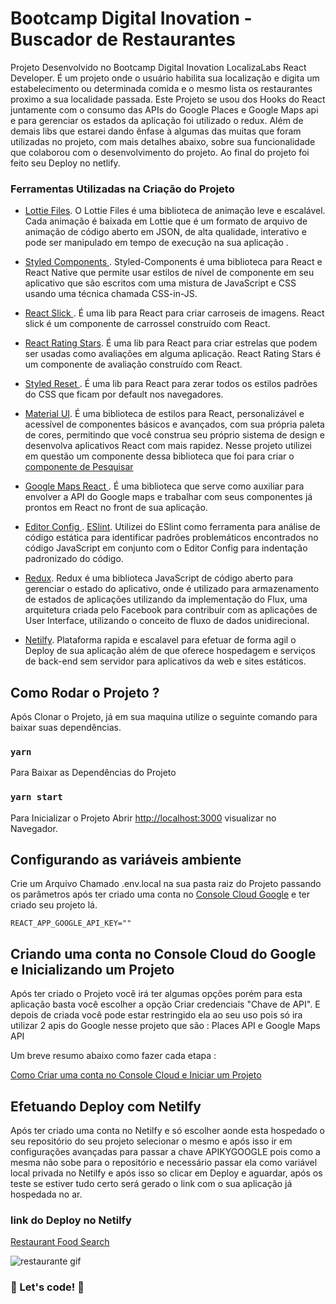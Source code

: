 # Bootcamp Digital Inovation - Buscador de Restaurantes

Projeto Desenvolvido no Bootcamp Digital Inovation LocalizaLabs React Developer.
É um projeto onde o usuário habilita sua localização e digita um estabelecimento ou determinada comida e o mesmo lista os restaurantes proximo a sua localidade passada.
Este Projeto se usou dos Hooks do React juntamente com o consumo das APIs do Google Places e Google Maps api e para gerenciar os estados da aplicação foi utilizado o redux.
Além de demais libs que estarei dando ênfase à algumas das muitas que foram utilizadas no projeto, com mais detalhes abaixo, sobre sua funcionalidade que colaborou com o desenvolvimento do projeto. Ao final do projeto foi feito seu Deploy no netlify.

### Ferramentas Utilizadas na Criação do Projeto

-   [Lottie Files](https://lottiefiles.com/).
    O Lottie Files é uma biblioteca de animação leve e escalável.
    Cada animação é baixada em Lottie que é um formato de arquivo de animação de código aberto em JSON, de alta qualidade, interativo e pode ser manipulado em tempo de execução na sua aplicação .

-   [Styled Components ](https://styled-components.com/).
    Styled-Components é uma biblioteca para React e React Native que permite usar estilos de nível de componente em seu aplicativo que são escritos com uma mistura de JavaScript e CSS usando uma técnica chamada CSS-in-JS.

-   [React Slick ](https://react-slick.neostack.com/).
    É uma lib para React para criar carroseis de imagens.
    React slick é um componente de carrossel construído com React.

-   [React Rating Stars](https://www.npmjs.com/package/react-rating-stars-component).
    É uma lib para React para criar estrelas que podem ser usadas como avaliações em alguma aplicação.
    React Rating Stars é um componente de avaliação construído com React.

-   [Styled Reset ](https://www.npmjs.com/package/styled-reset).
    É uma lib para React para zerar todos os estilos padrões do CSS que ficam por default nos navegadores.

-   [Material UI](https://mui.com/pt/).
    É uma biblioteca de estilos para React, personalizável e acessível de componentes básicos e avançados, com sua própria paleta de cores, permitindo que você construa seu próprio sistema de design e desenvolva aplicativos React com mais rapidez.
    Nesse projeto utilizei em questão um componente dessa biblioteca que foi para criar o [componente de Pesquisar](https://www.npmjs.com/package/@material/react-text-field)

-   [Google Maps React ](https://www.npmjs.com/package/google-maps-react).
    É uma biblioteca que serve como auxiliar para envolver a API do Google maps e trabalhar com seus componentes já prontos em React no front de sua aplicação.

-   [Editor Config ](https://editorconfig.org/).
    [ESlint](https://eslint.org/).
    Utilizei do ESlint como ferramenta para análise de código estática para identificar padrões problemáticos encontrados no código JavaScript em conjunto com o Editor Config para indentação padronizado do código.

-   [Redux](https://redux.js.org/).
    Redux é uma biblioteca JavaScript de código aberto para gerenciar o estado do aplicativo,
    onde é utilizado para armazenamento de estados de aplicações utilizando da implementação do Flux, uma arquitetura criada pelo Facebook para contribuir com as aplicações de User Interface, utilizando o conceito de fluxo de dados unidirecional.

-   [Netilfy](https://www.netlify.com/).
    Plataforma rapida e escalavel para efetuar de forma agil o Deploy de sua aplicação além de que oferece hospedagem e serviços de back-end sem servidor para aplicativos da web e sites estáticos.

## Como Rodar o Projeto ?

Após Clonar o Projeto, já em sua maquina utilize o seguinte comando para baixar suas dependências.

### `yarn`

Para Baixar as Dependências do Projeto

### `yarn start`

Para Inicializar o Projeto
Abrir [http://localhost:3000](http://localhost:3000) visualizar no Navegador.

## Configurando as variáveis ambiente

Crie um Arquivo Chamado .env.local na sua pasta raiz do Projeto passando os parâmetros após ter criado uma conta no [Console Cloud Google](https://console.cloud.google.com/) e ter criado seu projeto lá.

`REACT_APP_GOOGLE_API_KEY=""`

## Criando uma conta no Console Cloud do Google e Inicializando um Projeto

Após ter criado o Projeto você irá ter algumas opções porém para esta aplicação basta você escolher a opção Criar credenciais "Chave de API".
E depois de criada você pode estar restringido ela ao seu uso pois só ira utilizar 2 apis do Google nesse projeto que são : Places API e Google Maps API

Um breve resumo abaixo como fazer cada etapa :

[Como Criar uma conta no Console Cloud e Iniciar um Projeto](https://support.google.com/cloudidentity/answer/7378726?hl=pt-BR)

## Efetuando Deploy com Netilfy

Após ter criado uma conta no Netilfy e só escolher aonde esta hospedado o seu repositório do seu projeto selecionar o mesmo e após isso ir em configurações avançadas para passar a chave APIKYGOOGLE pois como a mesma não sobe para o repositório e necessário passar ela como variável local privada no Netilfy e após isso so clicar em Deploy e aguardar, após os teste se estiver tudo certo será gerado o link com o sua aplicação já hospedada no ar.

### link do Deploy no Netilfy

[Restaurant Food Search](https://restaurant-food-search.netlify.app/)

![restaurante gif](https://user-images.githubusercontent.com/60220406/138523571-565b2f5c-9c5f-4c61-af41-733fd55fe05b.gif)


### 🚀 Let's code! 🚀
